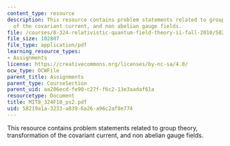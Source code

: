 ```yaml
---
content_type: resource
description: This resource contains problem statements related to group theory, transformation
  of the covariant current, and non abelian gauge fields.
file: /courses/8-324-relativistic-quantum-field-theory-ii-fall-2010/58219a1a3233a8396a26a96c2af8e774_MIT8_324F10_ps2.pdf
file_size: 102807
file_type: application/pdf
learning_resource_types:
- Assignments
license: https://creativecommons.org/licenses/by-nc-sa/4.0/
ocw_type: OCWFile
parent_title: Assignments
parent_type: CourseSection
parent_uid: aa206ecd-fe90-c27f-f6c2-13e3aadaf61a
resourcetype: Document
title: MIT8_324F10_ps2.pdf
uid: 58219a1a-3233-a839-6a26-a96c2af8e774
---
```

This resource contains problem statements related to group theory, transformation of the covariant current, and non abelian gauge fields.